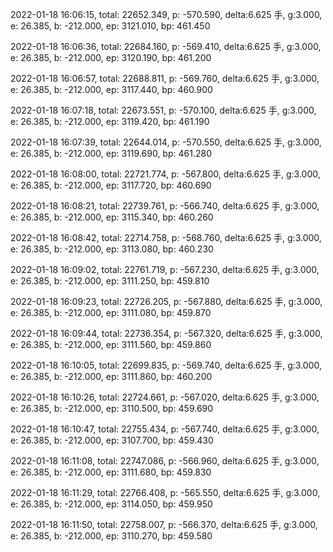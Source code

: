 2022-01-18 16:06:15, total: 22652.349, p: -570.590, delta:6.625 手, g:3.000, e: 26.385, b: -212.000, ep: 3121.010, bp: 461.450

2022-01-18 16:06:36, total: 22684.160, p: -569.410, delta:6.625 手, g:3.000, e: 26.385, b: -212.000, ep: 3120.190, bp: 461.200

2022-01-18 16:06:57, total: 22688.811, p: -569.760, delta:6.625 手, g:3.000, e: 26.385, b: -212.000, ep: 3117.440, bp: 460.900

2022-01-18 16:07:18, total: 22673.551, p: -570.100, delta:6.625 手, g:3.000, e: 26.385, b: -212.000, ep: 3119.420, bp: 461.190

2022-01-18 16:07:39, total: 22644.014, p: -570.550, delta:6.625 手, g:3.000, e: 26.385, b: -212.000, ep: 3119.690, bp: 461.280

2022-01-18 16:08:00, total: 22721.774, p: -567.800, delta:6.625 手, g:3.000, e: 26.385, b: -212.000, ep: 3117.720, bp: 460.690

2022-01-18 16:08:21, total: 22739.761, p: -566.740, delta:6.625 手, g:3.000, e: 26.385, b: -212.000, ep: 3115.340, bp: 460.260

2022-01-18 16:08:42, total: 22714.758, p: -568.760, delta:6.625 手, g:3.000, e: 26.385, b: -212.000, ep: 3113.080, bp: 460.230

2022-01-18 16:09:02, total: 22761.719, p: -567.230, delta:6.625 手, g:3.000, e: 26.385, b: -212.000, ep: 3111.250, bp: 459.810

2022-01-18 16:09:23, total: 22726.205, p: -567.880, delta:6.625 手, g:3.000, e: 26.385, b: -212.000, ep: 3111.080, bp: 459.870

2022-01-18 16:09:44, total: 22736.354, p: -567.320, delta:6.625 手, g:3.000, e: 26.385, b: -212.000, ep: 3111.560, bp: 459.860

2022-01-18 16:10:05, total: 22699.835, p: -569.740, delta:6.625 手, g:3.000, e: 26.385, b: -212.000, ep: 3111.860, bp: 460.200

2022-01-18 16:10:26, total: 22724.661, p: -567.020, delta:6.625 手, g:3.000, e: 26.385, b: -212.000, ep: 3110.500, bp: 459.690

2022-01-18 16:10:47, total: 22755.434, p: -567.740, delta:6.625 手, g:3.000, e: 26.385, b: -212.000, ep: 3107.700, bp: 459.430

2022-01-18 16:11:08, total: 22747.086, p: -566.960, delta:6.625 手, g:3.000, e: 26.385, b: -212.000, ep: 3111.680, bp: 459.830

2022-01-18 16:11:29, total: 22766.408, p: -565.550, delta:6.625 手, g:3.000, e: 26.385, b: -212.000, ep: 3114.050, bp: 459.950

2022-01-18 16:11:50, total: 22758.007, p: -566.370, delta:6.625 手, g:3.000, e: 26.385, b: -212.000, ep: 3110.270, bp: 459.580